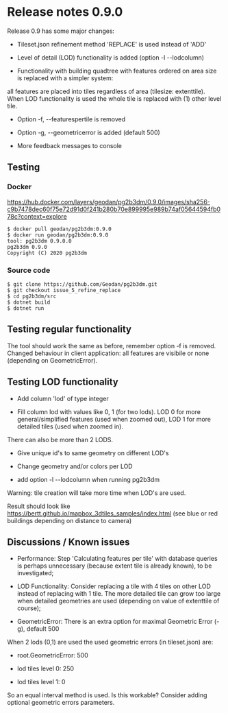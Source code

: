 # Release notes 0.9.0

Release 0.9 has some major changes:

- Tileset.json refinement method 'REPLACE' is used instead of 'ADD'

- Level of detail (LOD) functionality is added (option -l --lodcolumn)

- Functionality with building quadtree with features ordered on area size is replaced with a simpler system:

all features are placed into tiles regardless of area (tilesize: extenttile). When LOD functionality is used the whole tile is replaced with (1) other level tile.

- Option  -f, --featurespertile is removed

- Option -g, --geometricerror is added (default 500)

- More feedback messages to console

## Testing

### Docker

https://hub.docker.com/layers/geodan/pg2b3dm/0.9.0/images/sha256-c9b7478dec60f75e72d91d0f241b280b70e899995e989b74af05644594fb078c?context=explore

```
$ docker pull geodan/pg2b3dm:0.9.0
$ docker run geodan/pg2b3dm:0.9.0
tool: pg2b3dm 0.9.0.0
pg2b3dm 0.9.0
Copyright (C) 2020 pg2b3dm
```

### Source code

```
$ git clone https://github.com/Geodan/pg2b3dm.git
$ git checkout issue_5_refine_replace
$ cd pg2b3dm/src
$ dotnet build
$ dotnet run
```

## Testing regular functionality

The tool should work the same as before, remember option -f is removed. Changed behaviour in client application: all features are visibile or none (depending on GeometricError).

## Testing LOD functionality

- Add column 'lod' of type integer

- Fill column lod with values like 0, 1 (for two lods). LOD 0 for more general/simplified features (used when zoomed out), LOD 1 for more detailed tiles (used when zoomed in).

There can also be more than 2 LODS.

- Give unique id's to same geometry on different LOD's

- Change geometry and/or colors per LOD

- add option -l --lodcolumn when running pg2b3dm

Warning: tile creation will take more time when LOD's are used.

Result should look like https://bertt.github.io/mapbox_3dtiles_samples/index.html (see blue or red buildings depending on distance to camera)


## Discussions / Known issues

- Performance: Step 'Calculating features per tile' with database queries is perhaps unnecessary (because extent tile is already known), to be investigated;

- LOD Functionality: Consider replacing a tile with 4 tiles on other LOD instead of replacing with 1 tile. The more detailed tile can grow too large when detailed 
geometries are used (depending on value of extenttile of course);

- GeometricError: There is an extra option for maximal Geometric Error (-g), default 500

When 2 lods (0,1) are used the used geometric errors (in tileset.json) are:

- root.GeometricError: 500

- lod tiles level 0: 250

- lod tiles level 1: 0

So an equal interval method is used. Is this workable? Consider adding optional geometric errors parameters.
